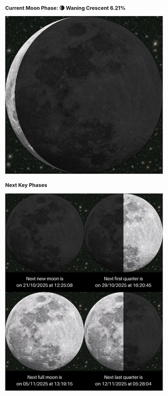 ### Current Moon Phase: 🌘 Waning Crescent 6.21%
![Moon Phase](moonphase.png)
### Next Key Phases
![Gallery](gallery.png)